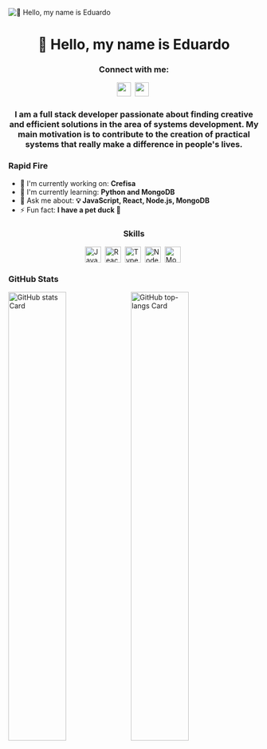 ![👋 Hello, my name is Eduardo](https://static.wixstatic.com/media/53fad0_ce0704caa0174d6aa9b2b8101a62fa77~mv2.gif)

<div id="toc">
  <ul align="center" style="list-style: none">
    <summary>
      <h1>
        👋 Hello, my name is Eduardo
      </h1>
    </summary>
  </ul>
</div>

**<h3 align="center">Connect with me:</h3>** 
<p align="center"><a href="eduardodeoliveirabarros@gmail.com" target="_blank"><img src="https://img.shields.io/badge/Gmail-D14836?style=for-the-badge&logo=gmail&logoColor=white" height="28" style="margin-right: 4px"></a> <a href="https://www.linkedin.com/in/https://www.linkedin.com/in/eduardo-de-oliveira-barros-b5a2491b5/" target="_blank"><img src="https://img.shields.io/badge/LinkedIn-0077B5?style=for-the-badge&logo=linkedin&logoColor=white" height="28" style="margin-right: 4px"></a></p>

 **<h3 align="center">
I am a full stack developer passionate about finding creative and efficient solutions in the area of ​​systems development. My main motivation is to contribute to the creation of practical systems that really make a difference in people's lives.</h3>**

**<h3 align="left">Rapid Fire</h3>**

- 💼 I'm currently working on: **Crefisa**
- 🌱 I'm currently learning: **Python and MongoDB**
- 💬 Ask me about: **💡 JavaScript, React, Node.js, MongoDB**
- ⚡ Fun fact: **I have a pet duck 🦆**

 **<h3 align="center">Skills</h3>**

<div style="display: flex; flex-wrap: wrap; gap: 4px; justify-content: center;"><img src="https://img.shields.io/badge/JavaScript-F7DF1C?logo=javascript&logoColor=white" height="32" alt="JavaScript" style="margin-right: 4px"> <img src="https://img.shields.io/badge/React-20232A?logo=react&logoColor=61DAFB" height="32" alt="React" style="margin-right: 4px"> <img src="https://img.shields.io/badge/TypeScript-3178C6?logo=typescript&logoColor=white" height="32" alt="TypeScript" style="margin-right: 4px"> <img src="https://img.shields.io/badge/Node.js-8CC84B?logo=node.js&logoColor=white" height="32" alt="Node.js" style="margin-right: 4px"> <img src="https://img.shields.io/badge/MongoDB-4EA94B?logo=mongodb&logoColor=white" height="32" alt="MongoDB" style="margin-right: 4px"></div>

 **<h3 align="left">GitHub Stats</h3>**

<p align="left">
  <img width="48%" src="https://github-readme-stats.vercel.app/api?username=edubarrros&theme=react&hide_title=false&hide_rank=false&show_icons=false&include_all_commits=false&count_private=true&line_height=23" alt="GitHub stats Card" />
  <img width="48%" src="https://github-readme-stats.vercel.app/api/top-langs?username=edubarrros&theme=react&hide_title=false&layout=compact&langs_count=6&hide_progress=false&card_width=400" alt="GitHub top-langs Card" />
</p>
